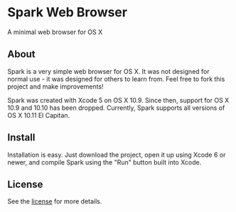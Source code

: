 # Spark Web Browser
A minimal web browser for OS X

## About
Spark is a very simple web browser for OS X. It was not designed for normal use - it was designed for others to learn from. Feel free to fork this project and make improvements!

Spark was created with Xcode 5 on OS X 10.9. Since then, support for OS X 10.9 and 10.10 has been dropped. Currently, Spark supports all versions of OS X 10.11 El Capitan.<br />

## Install
Installation is easy. Just download the project, open it up using Xcode 6 or newer, and compile Spark using the "Run" button built into Xcode.

## License

See the [license](https://github.com/insleep/spark-web-browser/blob/master/LICENSE) for more details.
